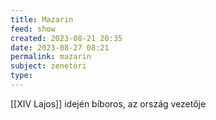 ```yaml
---
title: Mazarin
feed: show
created: 2023-08-21 20:35
date: 2023-08-27 08:21
permalink: mazarin
subject: zenetöri
type: 
---
```


[[XIV Lajos]] idején bíboros, az ország vezetője